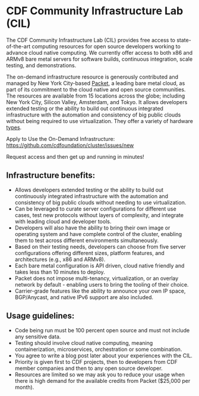 # CDF Community Infrastructure Lab (CIL)

The CDF Community Infrastructure Lab (CIL) provides free access to state-of-the-art computing resources for open source developers working to advance cloud native computing. We currently offer access to both x86 and ARMv8 bare metal servers for software builds, continuous integration, scale testing, and demonstrations. 

The on-demand infrastructure resource is generously contributed and managed by New York City-based [Packet](https://www.packet.com/), a leading bare metal cloud, as part of its commitment to the cloud native and open source communities. The resources are available from 15 locations across the globe; including New York City, Silicon Valley, Amsterdam, and Tokyo. It allows developers extended testing or the ability to build out continuous integrated infrastructure with the automation and consistency of big public clouds without being required to use virtualization. They offer a variety of hardware [types](https://www.packet.com/cloud/servers/).

Apply to Use the On-Demand Infrastructure: https://github.com/cdfoundation/cluster/issues/new

Request access and then get up and running in minutes!

## Infrastructure benefits:
* Allows developers extended testing or the ability to build out continuously integrated infrastructure with the automation and consistency of big public clouds without needing to use virtualization. 
* Can be leveraged to curate server configurations for different use cases, test new protocols without layers of complexity, and integrate with leading cloud and developer tools. 
* Developers will also have the ability to bring their own image or operating system and have complete control of the cluster, enabling them to test across different environments simultaneously.
* Based on their testing needs, developers can choose from five server configurations offering different sizes, platform features, and architectures (e.g., x86 and ARMv8). 
* Each bare metal configuration is API driven, cloud native friendly and takes less than 10 minutes to deploy. 
* Packet does not impose multi-tenancy, virtualization, or an overlay network by default - enabling users to bring the tooling of their choice. 
* Carrier-grade features like the ability to announce your own IP space, BGP/Anycast, and native IPv6 support are also included.

## Usage guidelines:
* Code being run must be 100 percent open source and must not include any sensitive data.
* Testing should involve cloud native computing, meaning containerization, microservices, orchestration or some combination.
* You agree to write a blog post later about your experiences with the CIL.
* Priority is given first to CDF projects, then to developers from CDF member companies and then to any open source developer.
* Resources are limited so we may ask you to reduce your usage when there is high demand for the available credits from Packet ($25,000 per month).
